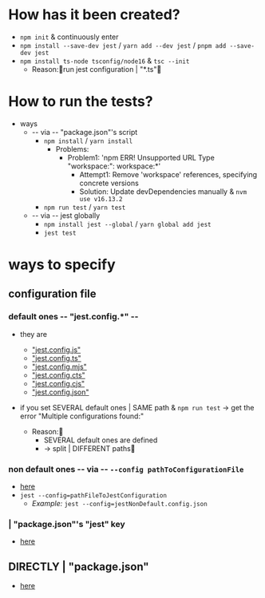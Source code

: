 # How has it been created?
* `npm init` & continuously enter
* `npm install --save-dev jest` / `yarn add --dev jest` / `pnpm add --save-dev jest`
* `npm install ts-node tsconfig/node16` & `tsc --init`
  * Reason:🧠run jest configuration | "*.ts"🧠

# How to run the tests?
* ways
  * -- via -- "package.json"'s script
    * `npm install` / `yarn install`
      * Problems:
        * Problem1: 'npm ERR! Unsupported URL Type "workspace:": workspace:*'
          * Attempt1: Remove 'workspace' references, specifying concrete versions
          * Solution: Update devDependencies manually & `nvm use v16.13.2`
    * `npm run test` / `yarn test`
  * -- via -- jest globally
    * `npm install jest --global` / `yarn global add jest`
    * `jest test`

# ways to specify
## configuration file
### default ones -- "jest.config.*" --
* they are
  * ["jest.config.js"](configurationFile/defaultNames/byJs/jest.config.js)
  * ["jest.config.ts"](configurationFile/defaultNames/byTs/jest.config.ts)
  * ["jest.config.mjs"](configurationFile/defaultNames/byMjs/jest.config.mjs)
  * ["jest.config.cts"](configurationFile/defaultNames/byCts/jest.config.cts)
  * ["jest.config.cjs"](configurationFile/defaultNames/byCjs/jest.config.cjs)
  * ["jest.config.json"](configurationFile/defaultNames/byJson/jest.config.json)

* if you set SEVERAL default ones | SAME path & `npm run test` -> get the error "Multiple configurations found:"
  * Reason:🧠
    * SEVERAL default ones are defined
    * -> split | DIFFERENT paths🧠

### non default ones -- via -- `--config pathToConfigurationFile`

* [here](configurationFile/nonDefaultNames)
* `jest --config=pathFileToJestConfiguration`
  * _Example:_ `jest --config=jestNonDefault.config.json`

### | "package.json"'s "jest" key
* [here](configurationFile/packageJsonKey)

## DIRECTLY | "package.json"
* [here](directlyInPackageJson)
